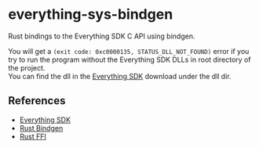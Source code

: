 # everything-sys-bindgen
Rust bindings to the Everything SDK C API using bindgen.

You will get a `(exit code: 0xc0000135, STATUS_DLL_NOT_FOUND)` error if you try to run the program without the Everything SDK DLLs in root directory of the project.  
You can find the dll in the [Everything SDK](https://www.voidtools.com/support/everything/sdk/) download under the dll dir. 
## References
- [Everything SDK](https://www.voidtools.com/support/everything/sdk/)
- [Rust Bindgen](https://rust-lang.github.io/rust-bindgen/)
- [Rust FFI](https://doc.rust-lang.org/nomicon/ffi.html)
